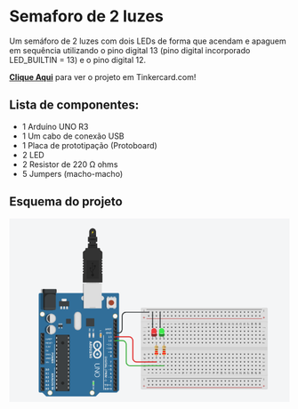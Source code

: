 # Semaforo de 2 luzes
 Um semáforo de 2 luzes com dois LEDs de forma que acendam e apaguem em sequência utilizando o pino digital 13 (pino digital incorporado LED_BUILTIN = 13) e o pino digital 12. 

  <b><a href="https://www.tinkercad.com/things/3w15XgXeRw9">Clique Aqui</a></b> para ver o projeto em Tinkercard.com!
  
## Lista de componentes:

- 1  Arduíno UNO R3
- 1  Um cabo de conexão USB
- 1  Placa de prototipação (Protoboard)
- 2  LED
- 2  Resistor de 220 Ω ohms
- 5  Jumpers (macho-macho)

## Esquema do projeto

![Esquema do projeto](semaforo_de_2_luzes.png)

